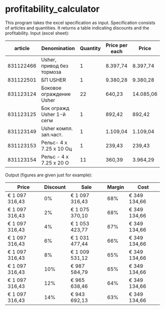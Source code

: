 # profitability_calculator
This program takes the excel specification as input. Specification consists of articles and quantities.
It returns a table indicating discounts and the profitability. 
Input (excel sheet):

| article   | Denomination              | Quantity | Price per each | Price      |
|-----------|---------------------------|----------|----------------|------------|
| 831122466 | Usher, привод без тормоза | 1        | 8.397,74       | 8.397,74   | 
| 831122501 | БП USHER                  | 1        | 9.380,28       | 9.380,28   |
| 831123124 | Боковое ограждение Usher  | 22       | 640,23         | 14.085,06  |
| 831123125 | Бок огражд Usher 1-й сегм | 1        | 892,42         | 892,42     |
| 831123149 | Usher компл. зап.част.    | 1        | 1.109,04       | 1.109,04   |
| 831123153 | Рельс- 4 x 7.25 x 10 Оц   | 1        | 239,43         | 239,43     |
| 831123154 | Рельс - 4 x 7.25 x 20 О   | 11       | 360,39         | 3.964,29   |


Output (figures are given just for example):

| Price          | Discount | Sale           | Margin | Cost          |
|----------------|----------|----------------|--------|---------------|
| € 1 097 316,43 | 0%       | € 1 097 316,43 | 68%    | € 349 134,66  |
| € 1 097 316,43 | 2%       | € 1 075 370,10 | 68%    | € 349 134,66  |
| € 1 097 316,43 | 4%       | € 1 053 423,77 | 67%    | € 349 134,66  |
| € 1 097 316,43 | 6%       | € 1 031 477,44 | 66%    | € 349 134,66  |
| € 1 097 316,43 | 8%       | € 1 009 531,12 | 65%    | € 349 134,66  |
| € 1 097 316,43 | 10%      | € 987 584,79   | 65%    | € 349 134,66  |
| € 1 097 316,43 | 12%      | € 965 638,46   | 64%    | € 349 134,66  |
| € 1 097 316,43 | 14%      | € 943 692,13   | 63%    | € 349 134,66  |

